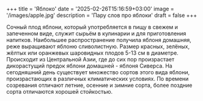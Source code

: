 +++
title = 'Яблоко'
date = '2025-02-26T15:16:59+03:00'
image = '/images/apple.jpg'
description = 'Пару слов про яблоки'
draft = false
+++

Сочный плод яблони, который употребляется в пищу в свежем и запеченном виде, служит сырьём в кулинарии и для приготовления напитков. Наибольшее распространение получила яблоня домашняя, реже выращивают яблоню сливолистную. Размер красных, зелёных, жёлтых или оранжевых шаровидных плодов 5-13 см в диаметре. Происходит из Центральной Азии, где до сих пор произрастает дикорастущий предок яблони домашней - яблоня Сиверса. На сегодняшний день существует множество сортов этого вида яблони, произрастающих в различных климатических условиях. По времени созревания отличают летние, осенние и зимние сорта, более поздние сорта отличаются хорошей стойкостью.